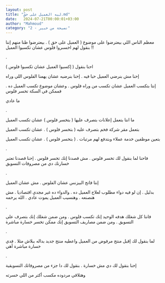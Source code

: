 ```yaml
---
layout: post
title: "ليه العميل على حقّ.md"
date:   2024-07-21T00:00:01+03:00
author: "Mahmoud"
category: "2 - نصيحة من خبير"
---
```

معظم الناس اللي بيعترضوا على موضوع ( العميل على حق ) .
بيعترضوا ظنا منهم إننا بنقول لهم اخسىروا فلوس عشان تكسبوا العميل
!!

.

احنا بنقول ( إكسبوا العميل عشان تكسبوا فلوس )

إحنا مش بنرضي العميل حبا فيه . إحنا بنرضيه عشان يهمنا
الفلوس اللي وراه

إنتا بتكسب العميل عشان تكسب من وراه فلوس . وعشان موضوع
تكسب العميل ده . فممكن في السكة تخسر فلوس

ما عادي

.

ما انتا بتعمل إعلانات بتصرف عليها ( بتخسر فلوس ) عشان
تكسب العميل

بتعمل مقر شركة فخم بتصرف عليه ( بتخسر فلوس ) . عشان تكسب
العميل

بتعين موظفين خدمة عملاء وبتدفع لهم مرتبات . ( بتخسر فلوس
) . عشان تكسب العميل

.

فاحنا لما بنقول لك تخسر فلوس . مش قصدنا إنك تخسر فلوس .
إحنا قصدنا تعتبر خسارتك دي من مصروفات التسويق

.

إنتا فاتح البيزنس عشان الفلوس . مش عشان العميل

بدليل . إن لو فيه دواء مطلوب لعلاج العميل ده . والدواء
ده غير مجدي اقتصاديا . مش هنصنعه . وهنسيب العميل يموت عادي . الله
يرحمه

.

فانتا كل شغلك هدفه الوحيد إنك تكسب فلوس . ومن ضمن شغلك
إنك بتصرف على التسويق . ومن ضمن مصاريف التسويق إنك ممكن تخسر خسارة
مباشرة

.

لما بنقول لك إقبل منتج مرفوض من العميل واعطيه منتج جديد
بداله ببلاش مثلا . فدي خسارة مباشرة أهي

.

إحنا بنقول لك دي مش خسارة . بنقول لك دا جزء من مصروفاتك
التسويقية

وهتلاقي مردوده مكسب أكتر من اللي خسرته
